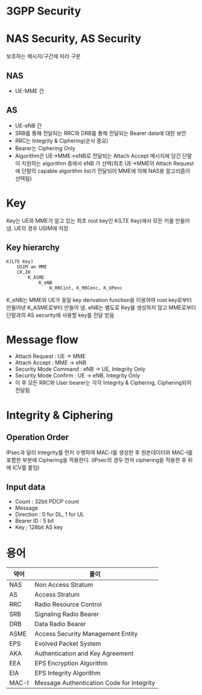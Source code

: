 # 3GPP Security

NAS Security, AS Security
=========================

보호하는 메시지/구간에 따라 구분

NAS
---

-	UE-MME 간

AS
--

-	UE-eNB 간
-	SRB를 통해 전달되는 RRC와 DRB를 통해 전달되는 Bearer data에 대한 보안
-	RRC는 Integrity & Ciphering(순서 중요)
-	Bearer는 Ciphering Only
-	Algorithm은 UE->MME->eNB로 전달되는 Attach Accept 메시지에 담긴 단말이 지원하는 algorithm 중에서 eNB 가 선택(최초 UE->MME의 Attach Request에 단말의 capable algorithm list가 전달되어 MME에 의해 NAS용 알고리즘이 선택됨)

Key
===

Key는 UE와 MME가 알고 있는 최초 root key인 K(LTE Key)에서 모든 키를 만들어 냄. UE의 경우 USIM에 저장

Key hierarchy
-------------

```
K(LTE Key)
    USIM an MME
    CK,IK
        K_ASME
            K_eNB
                K_RRCint, K_RRCenc, K_UPenc
```

K_eNB는 MME와 UE가 동일 key derivation function을 이용하여 root key로부터 만들어낸 K_ASME로부터 만들어 냄. eNB는 별도로 Key를 생성하지 않고 MME로부터 단말과의 AS security에 사용할 key를 전달 받음

Message flow
============

-	Attach Request : UE -> MME
-	Attach Accept : MME -> eNB
-	Security Mode Command : eNB -> UE, Integrity Only
-	Security Mode Confirm : UE -> eNB, Integrity Only
-	이 후 모든 RRC와 User bearer는 각각 Integrity & Ciphering, Ciphering되어 전달됨

Integrity & Ciphering
=====================

Operation Order
---------------

IPsec과 달리 Integrity를 먼저 수행하여 MAC-I를 생성한 후 원본데이터와 MAC-I를 포함한 부분에 Ciphering을 적용한다. (IPsec의 경우 먼저 ciphering을 적용한 후 뒤에 ICV를 붙임)

Input data
----------

-	Count : 32bit PDCP count
-	Message
-	Direction : 0 for DL, 1 for UL
-	Bearer ID : 5 bit
-	Key ; 128bit AS key

용어
====

| 약어  | 풀이                                      |
|-------|-------------------------------------------|
| NAS   | Non Access Stratum                        |
| AS    | Access Stratum                            |
| RRC   | Radio Resource Control                    |
| SRB   | Signaling Radio Bearer                    |
| DRB   | Data Radio Bearer                         |
| ASME  | Access Security Management Entity         |
| EPS   | Evolved Packet System                     |
| AKA   | Authentication and Key Agreement          |
| EEA   | EPS Encryption Algorithm                  |
| EIA   | EPS Integrity Algorithm                   |
| MAC-I | Message Authentication Code for Integrity |
